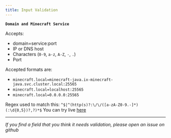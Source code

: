 ```yaml
---
title: Input Validation
---
```


**`Domain and Minecraft Service`**

Accepts:

- domain=service:port
- IP or DNS host
- Characters (`0-9`, `a-z`, `A-Z`, `-`, `.`)
- Port

Accepted formats are:

- `minecraft.local=minecraft-java.ix-minecraft-java.svc.cluster.local:25565`
- `minecraft.local=localhost:25565`
- `minecraft.local=0.0.0.0:25565`

Regex used to match this: `^$|^(http(s)?:\/\/([a-zA-Z0-9.-]*)(:\d{0,5})?,?)*$`
You can try live [here](https://regex101.com/r/u2ifZm/1)

---

_If you find a field that you think it needs validation, please open an issue on github_
